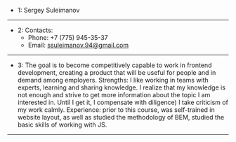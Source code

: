
+ 1: Sergey Suleimanov

---

+ 2: Contacts:
   + Phone: +7 (775) 945-35-37
   + Email: ssuleimanov.94@gmail.com
   
---

+ 3: The goal is to become competitively capable to work in frontend development, creating a product that will be
 useful for people and in demand among employers. Strengths: I like working in teams with experts, learning and
 sharing knowledge. I realize that my knowledge is not enough and strive to get more information about the topic I
 am interested in. Until I get it, I compensate with diligence) I take criticism of my work calmly.
 Experience: prior to this course, was self-trained in website layout, as well as studied the methodology of BEM, studied the basic skills of working with JS.

---



